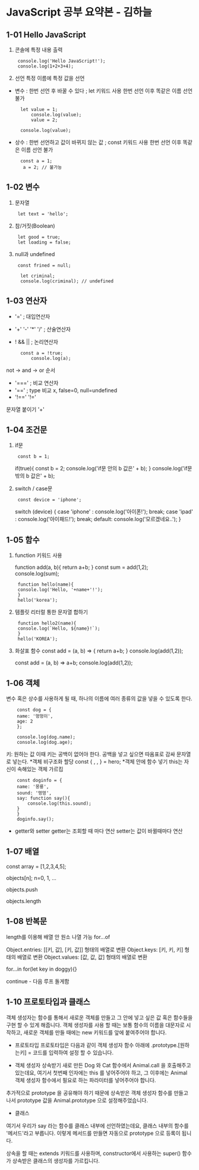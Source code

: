 JavaScript 공부 요약본 - 김하늘 
====
1-01 Hello JavaScript
----

1. 콘솔에 특정 내용 출력
	
		console.log('Hello JavaScript!');
    	console.log(1+2+3+4);
    
2. 선언
특정 이름에 특정 값을 선언 
* 변수 : 한번 선언 후 바꿀 수 있다 ; let 키워드 사용 
한번 선언 이후 똑같은 이름 선언 불가

		let value = 1;
    		console.log(value);
    		value = 2;
   			
		console.log(value);
* 상수 : 한번 선언하고 값이 바뀌지 않는 값 ; const 키워드 사용 
한번 선언 이후 똑같은 이름 선언 불가

		const a = 1;
   		 a = 2; // 불가능 
    
1-02 변수
-----

1. 문자열
	
		let text = 'hello';
2. 참/거짓(Boolean)
	
		let good = true;
   		let loading = false;
    
3. null과 undefined

		const frined = null;
    
   		 let criminal;
   		 console.log(criminal); // undefined
    

1-03 연산자
----

* '=' ; 대입연산자
* '+' '-' '*' '/' ; 산술연산자 
* ! && || ; 논리연산자

		const a = !true;
    		console.log(a);
not -> and -> or 순서
* '===' ; 비교 연산자
* '==' ; type 비교 x, false=0, null=undefined
* '!==' '!='

문자열 붙이기 '+'

1-04 조건문
----
1. if문
	
		const b = 1;
   	 if(true){
     	const b = 2;
     	console.log('if문 안의 b 값은' + b);
  	  }
    	console.log('if문 밖의 b 값은' + b);

2. switch / case문

		const device = 'iphone';
    
   	 switch (device) {
       	case 'iphone' :
       	console.log('아이폰!');
       	break;
       	case 'ipad' :
       	console.log('아이패드!');
       	break;
       	default:
       	console.log('모르겠네요..');
    }

1-05 함수
----
1. function 키워드 사용 
	
	function add(a, b){
       	return a+b;
    	}
    	const sum = add(1,2);
    	console.log(sum);
    
    	function hello(name){
    	console.log('Hello, '+name+'!');
    	}
    	hello('korea');

2. 템플릿 리터럴 통한 문자열 합하기
	
		function hello2(name){
    	console.log(`Hello, ${name}!`);
    	}
    	hello('KOREA');

3. 화살표 함수
	const add = (a, b) => {
    	return a+b;
    	}
    	console.log(add(1,2));
    
   	const add = (a, b) => a+b;
    	console.log(add(1,2));
    
    
1-06 객체
----
변수 혹은 상수를 사용하게 될 때, 하나의 이름에 여러 종류의 값을 넣을 수 있도록 한다.

		const dog = {
		name: '멍멍이',
		age: 2
 		};

 		console.log(dog.name);
 		console.log(dog.age);

키: 원하는 값
이때 키는 공백이 없어야 한다. 공백을 넣고 싶으면 따옴표로 감싸 문자열로 넣는다.
*객체 비구조화 할당 const {   ,   ,   } = hero;
*객체 안에 함수 넣기  this는 자신이 속해있는 객체 가르킴


		const doginfo = {
  		name: '몽룡',
  		sound: '멍멍',
  		say: function say(){
    		console.log(this.sound);
  		}
		}
		doginfo.say();
* getter와 setter 
   getter는 조회할 때 마다 연산 
   setter는 값이 바뀔때마다 연산
   
1-07 배열
----
const array = [1,2,3,4,5];

objects[n]; n=0, 1, ...

objects.push

objects.length

1-08 반복문
----
length를 이용해 배열 안 원소 나열 가능 
for...of

Object.entries: [[키, 값], [키, 값]] 형태의 배열로 변환
Object.keys: [키, 키, 키] 형태의 배열로 변환
Object.values: [값, 값, 값] 형태의 배열로 변환

for...in
	for(let key in doggy){}

continue - 다음 루프 돌게함

1-10 프로토타입과 클래스
----
객체 생성자는 함수를 통해서 새로운 객체를 만들고 그 안에 넣고 싶은 값 혹은 함수들을 구현 할 수 있게 해줍니다.
객체 생성자를 사용 할 때는 보통 함수의 이름을 대문자로 시작하고, 새로운 객체를 만들 때에는 new 키워드를 앞에 붙여주어야 합니다.

* 프로토타입
프로토타입은 다음과 같이 객체 생성자 함수 아래에 .prototype.[원하는키] = 코드를 입력하여 설정 할 수 있습니다.

* 객체 생성자 상속받기
새로 만든 Dog 와 Cat 함수에서 Animal.call 을 호출해주고 있는데요, 여기서 첫번째 인자에는 this 를 넣어주어야 하고, 그 이후에는 Animal 객체 생성자 함수에서 필요로 하는 파라미터를 넣어주어야 합니다.

추가적으로 prototype 을 공유해야 하기 때문에 상속받은 객체 생성자 함수를 만들고 나서 prototype 값을 Animal.prototype 으로 설정해주었습니다.

* 클래스

여기서 우리가 say 라는 함수를 클래스 내부에 선언하였는데요, 클래스 내부의 함수를 '메서드'라고 부릅니다. 이렇게 메서드를 만들면 자동으로 prototype 으로 등록이 됩니다.

상속을 할 때는 extends 키워드를 사용하며, constructor에서 사용하는 super() 함수가 상속받은 클래스의 생성자를 가르킵니다.






















































